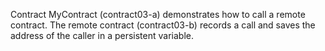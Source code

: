 Contract MyContract (contract03-a) demonstrates how to call a remote contract. 
The remote contract (contract03-b) records a call and saves the address of the caller in a persistent variable.

